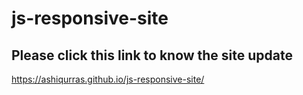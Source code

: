 # js-responsive-site

## Please click this link to know the site update 

https://ashiqurras.github.io/js-responsive-site/
